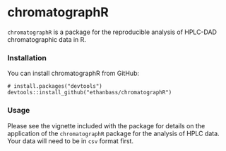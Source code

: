 # chromatographR

`chromatographR` is a package for the reproducible analysis of HPLC-DAD chromatographic data in R.

### Installation
You can install chromatographR from GitHub:
```
# install.packages("devtools")
devtools::install_github("ethanbass/chromatographR")
```
### Usage
Please see the vignette included with the package for details on the application of the `chromatographR` package for the analysis of HPLC data. Your data will need to be in `csv` format first. 

